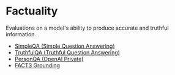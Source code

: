 # Factuality

Evaluations on a model's ability to produce accurate and truthful information.

- [SimpleQA (Simple Question Answering)](simpleqa.md)
- [TruthfulQA (Truthful Question Answering)](truthfulqa.md)
- [PersonQA (OpenAI Private)](personqa.md)
- [FACTS Grounding](factsgrounding.md)